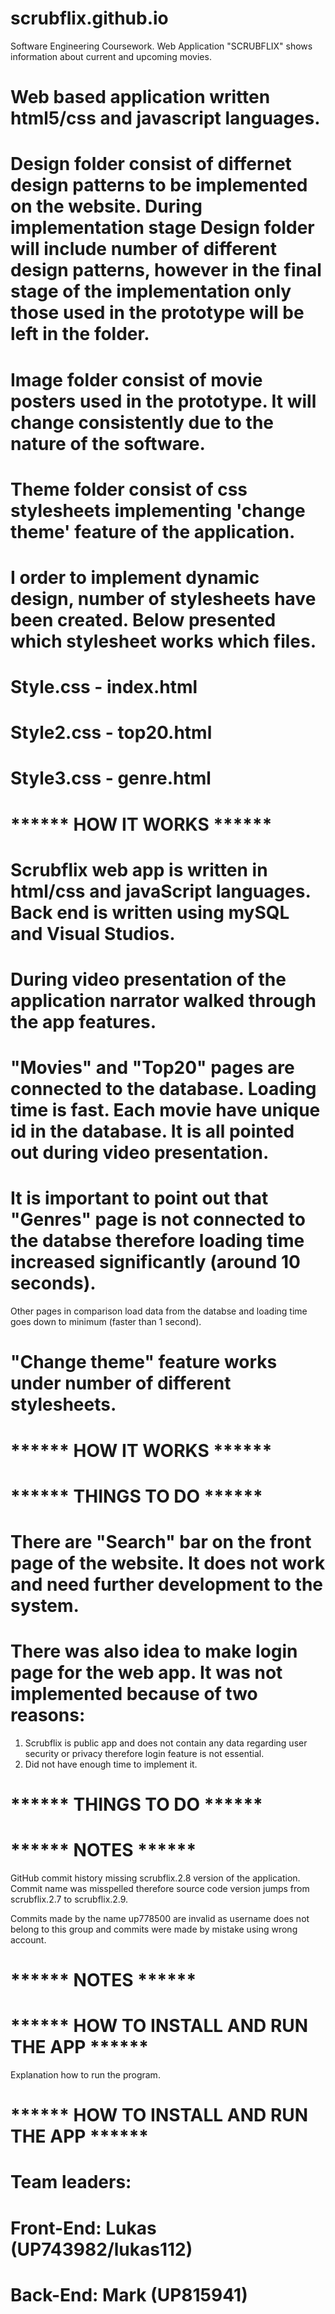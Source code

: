 # scrubflix.github.io
Software Engineering Coursework. Web Application "SCRUBFLIX" shows information about current and upcoming movies.

# Web based application written html5/css and javascript languages.
# Design folder consist of differnet design patterns to be implemented on the website. During implementation stage Design folder will include number of different design patterns, however in the final stage of the implementation only those used in the prototype will be left in the folder.
# Image folder consist of movie posters used in the prototype. It will change consistently due to the nature of the software.
# Theme folder consist of css stylesheets implementing 'change theme' feature of the application.
# I order to implement dynamic design, number of stylesheets have been created. Below presented which stylesheet works which files.
# Style.css - index.html
# Style2.css - top20.html
# Style3.css - genre.html


# ****** HOW IT WORKS ******
# Scrubflix web app is written in html/css and javaScript languages. Back end is written using mySQL and Visual Studios. 
# During video presentation of the application narrator walked through the app features.
# "Movies" and "Top20" pages are connected to the database. Loading time is fast. Each movie have unique id in the database. It is all pointed out during video presentation.
# It is important to point out that "Genres" page is not connected to the databse therefore loading time increased significantly (around 10 seconds).
Other pages in comparison load data from the databse and loading time goes down to minimum (faster than 1 second).
# "Change theme" feature works under number of different stylesheets.
# ****** HOW IT WORKS ******

# ****** THINGS TO DO ******
# There are "Search" bar on the front page of the website. It does not work and need further development to the system.
# There was also idea to make login page for the web app. It was not implemented because of two reasons: 
1. Scrubflix is public app and does not contain any data regarding user security or privacy therefore login feature is not essential.
2. Did not have enough time to implement it.
# ****** THINGS TO DO ******

# ****** NOTES ******
GitHub commit history missing scrubflix.2.8 version of the application. Commit name was misspelled therefore source code version jumps from scrubflix.2.7 to scrubflix.2.9.

Commits made by the name up778500 are invalid as username does not belong to this group and commits were made by mistake using wrong account.
# ****** NOTES ******

# ****** HOW TO INSTALL AND RUN THE APP ******
Explanation how to run the program.
# ****** HOW TO INSTALL AND RUN THE APP ******

# Team leaders: 
# Front-End: Lukas (UP743982/lukas112)
# Back-End: Mark (UP815941)
